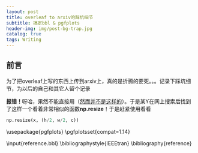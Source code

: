 ```yaml
---
layout: post
title: overleaf to arxiv的踩坑细节
subtitle: 搞定bbl & pgfplots
header-img: img/post-bg-trap.jpg 
catalog: true
tags: Writing
---
```


## 前言
为了把overleaf上写的东西上传到arxiv上，真的是折腾的要死。。。记录下踩坑细节，为以后的自己和其它人留个记录

<strong>报错！</strong>呀哈，果然不能直接用（[然而并不是这样的](#cv2resize)）。于是某Y在网上搜索后找到了这样一个看着非常相似的函数<strong>np.resize</strong>！于是赶紧使用看看
```python
np.resize(x, (h/2, w/2, c))
```

\usepackage{pgfplots}
\pgfplotsset{compat=1.14}

\input{reference.bbl}
\bibliographystyle{IEEEtran}
\bibliography{reference}
